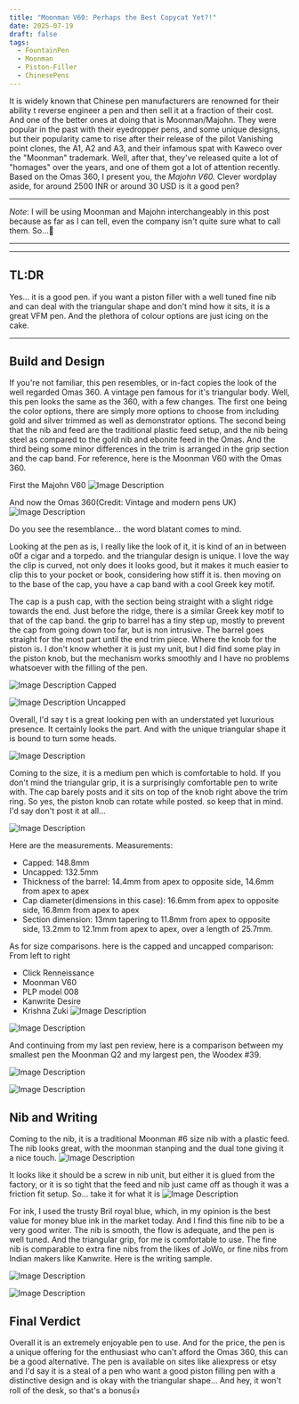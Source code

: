 ```yaml
---
title: "Moonman V60: Perhaps the Best Copycat Yet?!"
date: 2025-07-19
draft: false
tags:
  - FountainPen
  - Moonman
  - Piston-Filler
  - ChinesePens
---
```

It is widely known that Chinese pen manufacturers are renowned for their ability t reverse engineer a pen and then sell it at a fraction of their cost. And one of the better ones at doing that is Moonman/Majohn. They were popular in the past with their eyedropper pens, and some unique designs, but their popularity came to rise after their release of the pilot Vanishing point clones, the A1, A2 and A3, and their infamous spat with Kaweco over the "Moonman" trademark. Well, after that, they've released quite a lot of "homages" over the years, and one of them got a lot of attention recently. Based on the Omas 360, I present you, the *Majohn V60.* Clever wordplay aside, for around 2500 INR or around 30 USD is it a good pen?

***
*Note*: I will be using Moonman and Majohn interchangeably in this post because as far as I can tell, even the company isn't quite sure what to call them. So...🤷
***

***
## TL:DR
Yes... it is a good pen. if you want a piston filler with a well tuned fine nib and can deal with the triangular shape and don't mind how it sits, it is a great VFM pen. And the plethora of colour options are just icing on the cake. 
***

## Build and Design

If you're not familiar, this pen resembles, or in-fact copies the look of the well regarded Omas 360. A vintage pen famous for it's triangular body. Well, this pen  looks the same as the 360, with a few changes. The first one being the color options, there are simply more options to choose from including gold and silver trimmed as well as demonstrator options. The second being that the nib and feed are the traditional plastic feed setup, and the nib being steel as compared to the gold nib and ebonite feed in the Omas. And the third being some minor differences in the trim is arranged in the grip section and the cap band. For reference, here is the Moonman V60 with the Omas 360.

First the Majohn V60
![Image Description](/images/LMC_20250601_104616_lmc_8.4.jpg)

And now the Omas 360(Credit: Vintage and modern pens UK)
![Image Description](/images/IMG_8597.jpg)

Do you see the resemblance... the word blatant comes to mind.

Looking at the pen as is, I really like the look of it, it is kind of an in between o0f a cigar and a torpedo. and the triangular design is unique. I love the way the clip is curved, not only does it looks good, but it makes it much easier to clip this to your pocket or book, considering how stiff it is. then moving on to the base of the cap, you have a cap band with a cool Greek key motif. 

The cap is a push cap, with the section being straight with a slight ridge towards the end. Just before the ridge, there is a similar Greek key motif to that of the cap band. the grip to barrel has a tiny step up, mostly to prevent the cap from going down too far, but is non intrusive. The barrel goes straight for the most part until the end trim piece. Where the knob for the piston is. I don't know whether it is just my unit, but I did find some play in the piston knob, but the mechanism works smoothly and I have no problems whatsoever with the filling of the pen.



![Image Description](/images/LMC_20250601_104337_lmc_8.4.jpg)
Capped

![Image Description](/images/LMC_20250601_104437_lmc_8.4.jpg)
Uncapped


Overall, I'd say t is a great looking pen with an understated yet luxurious presence. It certainly looks the part. And with the unique triangular shape it is bound to turn some heads.

![Image Description](/images/LMC_20250601_104942_lmc_8.4.jpg)

Coming to the size, it is a medium pen which is comfortable to hold. If you don't mind the triangular grip, it is a surprisingly comfortable pen to write with. The cap barely posts and it sits on top of the knob right above the trim ring. So yes, the piston knob can rotate while posted. so keep that in mind. I'd say don't post it at all...

![Image Description](/images/LMC_20250601_105307_lmc_8.4.jpg)

Here are the measurements.
Measurements:
- Capped: 148.8mm
- Uncapped: 132.5mm
- Thickness of the barrel: 14.4mm from apex to opposite side, 14.6mm from apex to apex 
- Cap diameter(dimensions in this case): 16.6mm from apex to opposite side, 16.8mm from apex to apex 
- Section dimension: 13mm tapering to 11.8mm from apex to opposite side, 13.2mm to 12.1mm from apex to apex, over a length of 25.7mm.

As for size comparisons. here is the capped and uncapped comparison:
From left to right
- Click Renneissance
- Moonman V60
- PLP model 008
- Kanwrite Desire
- Krishna Zuki
![Image Description](/images/LMC_20250601_105502_lmc_8.4.jpg)

![Image Description](/images/LMC_20250601_105557_lmc_8.4.jpg)

And continuing from my last pen review, here is a comparison between my smallest pen the Moonman Q2  and my largest pen, the Woodex #39.

![Image Description](/images/LMC_20250601_105724_lmc_8.4.jpg)

![Image Description](/images/LMC_20250601_105800_lmc_8.4.jpg)


## Nib and Writing

Coming to the nib, it is a traditional Moonman #6 size nib with a plastic feed. The nib looks great, with the moonman stanping and the dual tone giving it a nice touch.
![Image Description](/images/LMC_20250601_104832_lmc_8.4.jpg)

It looks like it should be a screw in nib  unit, but either it is glued from the factory, or it is so tight that the feed and nib just came off as though it was a friction fit setup. So... take it for what it is
![Image Description](/images/LMC_20250601_105132_lmc_8.4.jpg)

For ink, I used the trusty Bril royal blue, which, in my opinion is the best value for money blue ink in the market today. And I find this fine nib to be a very good writer. The nib is smooth, the flow is adequate, and the pen is well tuned. And the triangular grip, for me is comfortable to use. The fine nib is comparable to extra fine nibs from the likes of JoWo, or fine nibs from Indian makers like Kanwrite. Here is the writing sample.

![Image Description](/images/LMC_20250601_114302_lmc_8.4.jpg)

![Image Description](/images/LMC_20250601_114323_lmc_8.4.jpg)


## Final Verdict
Overall it is an extremely enjoyable pen to use. And for the price, the pen is a unique offering for the enthusiast who can't afford the Omas 360, this can be a good alternative. The pen is available on sites like aliexpress or etsy and I'd say it is a steal of a pen who want a good piston filling pen with a distinctive design and is okay with the triangular shape... And hey, it won't roll of the desk, so that's a bonus👍